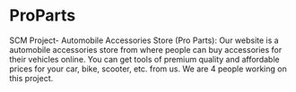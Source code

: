 # ProParts
SCM Project- Automobile Accessories Store (Pro Parts):
Our website is a automobile accessories store from where people can buy accessories for their vehicles online.
You can get tools of premium quality and affordable prices for your car, bike, scooter, etc. from us.
We are 4 people working on this project.